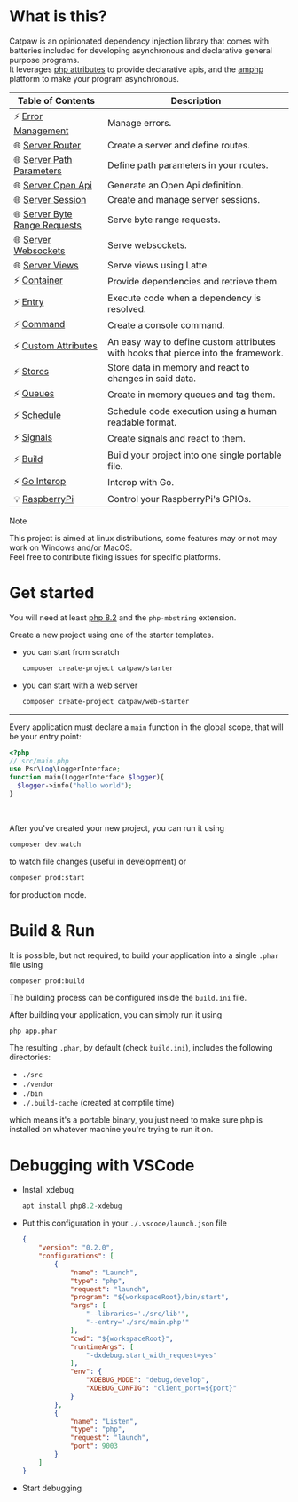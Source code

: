 # What is this?

Catpaw is an opinionated dependency injection library that comes with batteries included for developing asynchronous and declarative general purpose programs.\
It leverages [php attributes](https://www.php.net/manual/en/language.attributes.overview.php) to provide declarative apis, and the [amphp](https://github.com/amphp/amp) platform to make your program asynchronous.


| Table of Contents                                         | Description |
|-----------------------------------------------------------|-------------|
| ⚡ [Error Management](./docs/Error%20Management.md)       | Manage errors. |
| 🌐 [Server Router](./docs/Server%20Router.md)                    | Create a server and define routes. |
| 🌐 [Server Path Parameters](./docs/Server%20Path%20Parameters.md)         | Define path parameters in your routes. |
| 🌐 [Server Open Api](./docs/Server%20Open%20Api.md)                      | Generate an Open Api definition. |
| 🌐 [Server Session](./docs/Server%20Session.md)                         | Create and manage server sessions. |
| 🌐 [Server Byte Range Requests](./docs/Server%20Byte%20Range%20Requests.md) | Serve byte range requests. |
| 🌐 [Server Websockets](./docs/Server%20Websockets.md)                  | Serve websockets. |
| 🌐 [Server Views](./docs/Server%20Views.md)                              | Serve views using Latte. |
| ⚡ [Container](./docs/Container.md)                       | Provide dependencies and retrieve them. |
| ⚡ [Entry](./docs/Entry.md)                              | Execute code when a dependency is resolved. |
| ⚡ [Command](./docs/Command.md)                              | Create a console command. |
| ⚡ [Custom Attributes](./docs/Custom%20Attributes.md)      | An easy way to define custom attributes with hooks that pierce into the framework. |
| ⚡ [Stores](./docs/Stores.md)                           | Store data in memory and react to changes in said data. |
| ⚡ [Queues](./docs/Queues.md)                           | Create in memory queues and tag them. |
| ⚡ [Schedule](./docs/Schedule.md)                       | Schedule code execution using a human readable format. |
| ⚡ [Signals](./docs/Signals.md)                             | Create signals and react to them. |
| ⚡ [Build](./docs/Build.md)                             | Build your project into one single portable file. |
| ⚡ [Go Interop](./docs/Go%20Interop.md)                             | Interop with Go. |
| 💡 [RaspberryPi](./docs/RaspberryPi.md)                | Control your RaspberryPi's GPIOs. |


> [!NOTE]
> This project is aimed at linux distributions, some features may or not may work on Windows and/or MacOS.\
> Feel free to contribute fixing issues for specific platforms.

# Get started

You will need at least [php 8.2](https://www.php.net/downloads.php) and the `php-mbstring` extension.

Create a new project using one of the starter templates.

- you can start from scratch
  ```bash
  composer create-project catpaw/starter
  ```
- you can start with a web server
  ```bash
  composer create-project catpaw/web-starter
  ```
---

Every application must declare a `main` function in the global scope, that will be your entry point:

```php
<?php
// src/main.php
use Psr\Log\LoggerInterface;
function main(LoggerInterface $logger){
  $logger->info("hello world");
}
```

<br/>

After you've created your new project, you can run it using

```bash
composer dev:watch
```
to watch file changes (useful in development)
or

```bash
composer prod:start
```
for production mode.


# Build & Run

It is possible, but not required, to build your application into a single `.phar` file using

```bash
composer prod:build
```
The building process can be configured inside the `build.ini` file.

After building your application, you can simply run it using
```
php app.phar
```
The resulting `.phar`, by default (check `build.ini`), includes the following directories:

- `./src`
- `./vendor`
- `./bin`
- `./.build-cache` (created at comptile time)

which means it's a portable binary, you just need to make
sure php is installed on whatever machine you're trying to run it on.

# Debugging with VSCode

- Install xdebug
  ```php
  apt install php8.2-xdebug
  ```

- Put this configuration in your `./.vscode/launch.json` file
  ```json
  {
      "version": "0.2.0",
      "configurations": [
          {
              "name": "Launch",
              "type": "php",
              "request": "launch",
              "program": "${workspaceRoot}/bin/start",
              "args": [
                  "--libraries='./src/lib'",
                  "--entry='./src/main.php'"
              ],
              "cwd": "${workspaceRoot}",
              "runtimeArgs": [
                  "-dxdebug.start_with_request=yes"
              ],
              "env": {
                  "XDEBUG_MODE": "debug,develop",
                  "XDEBUG_CONFIG": "client_port=${port}"
              }
          },
          {
              "name": "Listen",
              "type": "php",
              "request": "launch",
              "port": 9003
          }
      ]
  }
  ```
- Start debugging

